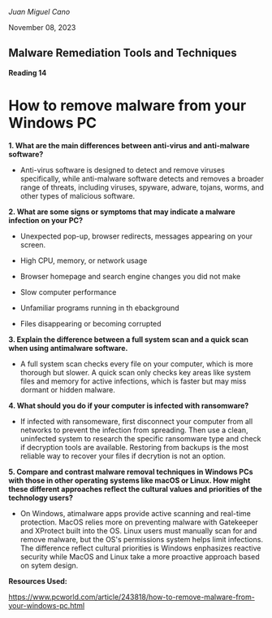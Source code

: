 *Juan Miguel Cano*

November 08, 2023

## Malware Remediation Tools and Techniques

**Reading 14**

# How to remove malware from your Windows PC

**1.	What are the main differences between anti-virus and anti-malware software?**

- Anti-virus software is designed to detect and remove viruses specifically, while anti-malware software detects and removes a broader range of threats, including viruses, spyware, adware, tojans, worms, and other types of malicious software.

**2.	What are some signs or symptoms that may indicate a malware infection on your PC?**

- Unexpected pop-up, browser redirects, messages appearing on your screen.

- High CPU, memory, or network usage

- Browser homepage and search engine changes you did not make

- Slow computer performance

- Unfamiliar programs running in th ebackground

- Files disappearing or becoming corrupted

**3.	Explain the difference between a full system scan and a quick scan when using antimalware software.**

- A full system scan checks every file on your computer, which is more thorough but slower. A quick scan only checks key areas like system files and memory for active infections, which is faster but may miss dormant or hidden malware.

**4.	What should you do if your computer is infected with ransomware?**

- If infected with ransomeware, first disconnect your computer from all networks to prevent the infection from spreading. Then use a clean, uninfected system to research the specific ransomware type and check if decryption tools are available. Restoring from backups is the most reliable way to recover your files if decrytion is not an option.

**5.	Compare and contrast malware removal techniques in Windows PCs with those in other operating systems like macOS or Linux. How might these different approaches reflect the cultural values and priorities of the technology users?**

- On Windows, atimalware apps provide active scanning and real-time protection. MacOS relies more on preventing malware with Gatekeeper and XProtect built into the OS. Linux users must manually scan for and remove malware, but the OS's permissions system helps limit infections. The difference reflect cultural priorities is Windows enphasizes reactive security while MacOS and Linux take a more proactive approach based on sytem design.

**Resources Used:**

https://www.pcworld.com/article/243818/how-to-remove-malware-from-your-windows-pc.html
